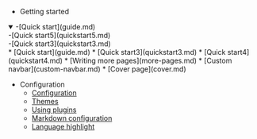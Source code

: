 * Getting started

<details open>
<summary> -[Quick start](guide.md)</summary>
-[Quick start5](quickstart5.md)
<br>
 -[Quick start3](quickstart3.md)
</details>
  * [Quick start](guide.md)
    * [Quick start3](quickstart3.md)
	* [Quick start4](quickstart4.md)
  * [Writing more pages](more-pages.md)
  * [Custom navbar](custom-navbar.md)
  * [Cover page](cover.md)

* Configuration
  * [Configuration](configuration.md)
  * [Themes](themes.md)
  * [Using plugins](plugins.md)
  * [Markdown configuration](markdown.md)
  * [Language highlight](language-highlight.md)